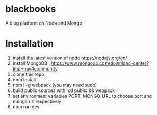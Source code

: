 # blackbooks
A blog platform on Node and Mongo

# Installation

1. install the latest version of node https://nodejs.org/en/
2. install MongoDB : https://www.mongodb.com/download-center?jmp=nav#community
3. clone this repo
4. npm install
5. npm i -g webpack (you may need sudo)
6. build public sources with: cd public && webpack
7. set environment variables PORT, MONGO_URL to choose port and mongo url respectively
8. npm run dev
